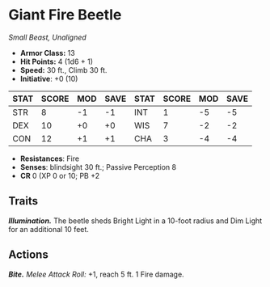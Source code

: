 # Giant Fire Beetle

*Small Beast, Unaligned*

- **Armor Class:** 13
- **Hit Points:** 4 (1d6 + 1)
- **Speed:** 30 ft., Climb 30 ft.
- **Initiative**: +0 (10)

|STAT|SCORE|MOD|SAVE|STAT|SCORE|MOD|SAVE|
| --- | --- | --- | ---- |---| --- | --- | ---- |
| STR | 8 | -1 | -1 | INT | 1 | -5 | -5 |
| DEX | 10 | +0 | +0 | WIS | 7 | -2 | -2 |
| CON | 12 | +1 | +1 | CHA | 3 | -4 | -4 |

- **Resistances**: Fire
- **Senses**: blindsight 30 ft.; Passive Perception 8
- **CR** 0 (XP 0 or 10; PB +2

## Traits

***Illumination.*** The beetle sheds Bright Light in a 10-foot radius and Dim Light for an additional 10 feet.


## Actions

***Bite.*** *Melee Attack Roll:* +1, reach 5 ft. 1 Fire damage.

